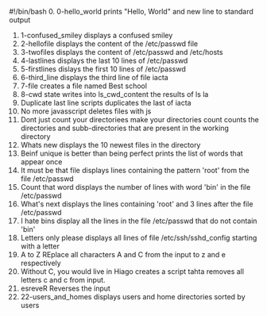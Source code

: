 #!/bin/bash
0. 0-hello_world prints "Hello, World" and new line to standard output
1. 1-confused_smiley displays a confused smiley
2. 2-hellofile displays the content of the /etc/passwd file
3. 3-twofiles displays the content of /etc/passwd and /etc/hosts
4. 4-lastlines displays the last 10 lines of /etc/passwd
5. 5-firstlines dislays the first 10 lines of /etc/passwd
6. 6-third_line displays the third line of file iacta
7. 7-file creates a file named Best school
8.  8-cwd state writes into ls_cwd_content the results of ls la
9. Duplicate last line scripts duplicates the last of iacta
10. No more javasscript deletes files with js
11. Dont just count your directoriees make your directories count counts the directories and subb-directories that are present in the working directory
12. Whats new displays the 10 newest files in the directory
13. Beinf unique is better than being perfect prints the list of words that appear once
14. It must be that file displays lines containing the pattern 'root' from the file /etc/passwd
15. Count that word displays the number of lines with word 'bin' in the file /etc/passwd
16. What's next displays the lines containing 'root' and 3 lines after the file /etc/passwd
17. I hate bins display all the lines in the file /etc/passwd that do not contain 'bin'
18. Letters only please displays all lines of file /etc/ssh/sshd_config starting with a letter
19. A to Z REplace all characters A and C from the input to z and e respectively
20. Without C, you would live in Hiago creates a script tahta removes all letters c and c from input.
21. esreveR Reverses the input
22. 22-users_and_homes displays users and home directories sorted by users

